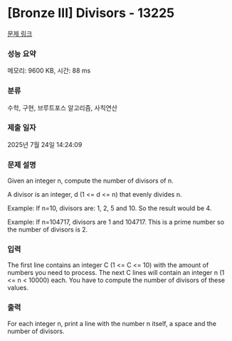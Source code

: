 # [Bronze III] Divisors - 13225 

[문제 링크](https://www.acmicpc.net/problem/13225) 

### 성능 요약

메모리: 9600 KB, 시간: 88 ms

### 분류

수학, 구현, 브루트포스 알고리즘, 사칙연산

### 제출 일자

2025년 7월 24일 14:24:09

### 문제 설명

<p>Given an integer n, compute the number of divisors of n.</p>

<p>A divisor is an integer, d (1 <= d <= n) that evenly divides n.</p>

<p>Example: If n=10, divisors are: 1, 2, 5 and 10. So the result would be 4.</p>

<p>Example: If n=104717, divisors are 1 and 104717. This is a prime number so the number of divisors is 2.</p>

### 입력 

 <p>The first line contains an integer C (1 <= C <= 10) with the amount of numbers you need to process. The next C lines will contain an integer n (1 <= n < 10000) each. You have to compute the number of divisors of these values.</p>

### 출력 

 <p>For each integer n, print a line with the number n itself, a space and the number of divisors.</p>

